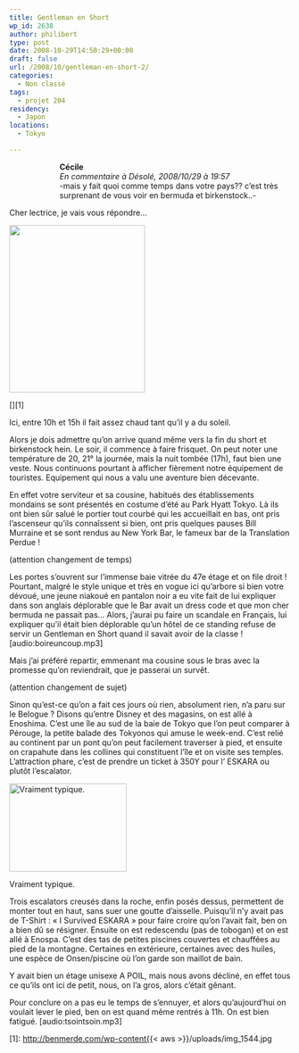 ```yaml
---
title: Gentleman en Short
wp_id: 2638
author: philibert
type: post
date: 2008-10-29T14:50:29+00:00
draft: false
url: /2008/10/gentleman-en-short-2/
categories:
  - Non classé
tags:
  - projet 204
residency:
  - Japon
locations:
  - Tokyo

---
```

<p style="padding-left: 90px;">
  <strong>Cécile</strong><br /> <em>En commentaire à Désolé, 2008/10/29 à 19:57<br /> <span style="font-style: normal;">-mais y fait quoi comme temps dans votre pays?? c’est très surprenant de vous voir en bermuda et birkenstock..-</span></em>
</p>

Cher lectrice, je vais vous répondre&#8230;

<p style="text-align: left;">
  <strong><a href="http://benmerde.com/wp-content{{< aws >}}/uploads/img_1544.jpg"><img class="alignright size-medium wp-image-481" title="img_1544" src="http://benmerde.com/wp-content{{< aws >}}/uploads/img_1544-243x300.jpg" alt="" width="243" height="300" /></a></strong>
</p>

[][1]

Ici, entre 10h et 15h il fait assez chaud tant qu&rsquo;il y a du soleil.
  
Alors je dois admettre qu&rsquo;on arrive quand même vers la fin du short et birkenstock hein. Le soir, il commence à faire frisquet. On peut noter une température de 20, 21° la journée, mais la nuit tombée (17h), faut bien une veste. Nous continuons pourtant à afficher fièrement notre équipement de touristes. Equipement qui nous a valu une aventure bien décevante.

En effet votre serviteur et sa cousine, habitués des établissements mondains se sont présentés en costume d&rsquo;été au Park Hyatt Tokyo. Là ils ont bien sûr salué le portier tout courbé qui les accueillait en bas, ont pris l&rsquo;ascenseur qu&rsquo;ils connaîssent si bien, ont pris quelques pauses Bill Murraine et se sont rendus au New York Bar, le fameux bar de la Translation Perdue !

(attention changement de temps) 

Les portes s&rsquo;ouvrent sur l&rsquo;immense baie vitrée du 47e étage et on file droit ! Pourtant, malgré le style unique et très en vogue ici qu&rsquo;arbore si bien votre dévoué, une jeune niakoué en pantalon noir a eu vite fait de lui expliquer dans son anglais déplorable que le Bar avait un dress code et que mon cher bermuda ne passait pas&#8230; Alors, j&rsquo;aurai pu faire un scandale en Français, lui expliquer qu&rsquo;il était bien déplorable qu&rsquo;un hôtel de ce standing refuse de servir un Gentleman en Short quand il savait avoir de la classe ![audio:boireuncoup.mp3]

Mais j&rsquo;ai préféré repartir, emmenant ma cousine sous le bras avec la promesse qu&rsquo;on reviendrait, que je passerai un survêt.

(attention changement de sujet)

Sinon qu&rsquo;est-ce qu&rsquo;on a fait ces jours où rien, absolument rien, n&rsquo;a paru sur le Belogue ? Disons qu&rsquo;entre Disney et des magasins, on est allé à Enoshima. C&rsquo;est une île au sud de la baie de Tokyo que l&rsquo;on peut comparer à Pérouge, la petite balade des Tokyonos qui amuse le week-end. C&rsquo;est relié au continent par un pont qu&rsquo;on peut facilement traverser à pied, et ensuite on crapahute dans les collines qui constituent l&rsquo;île et on visite ses temples. L&rsquo;attraction phare, c&rsquo;est de prendre un ticket à 350Y pour l&rsquo; ESKARA ou plutôt l&rsquo;escalator.

<div id="attachment_482" class="wp-caption alignleft" style="max-width: 210px">
  <a href="http://benmerde.com/wp-content{{< aws >}}/uploads/img_4167.jpg"><img class="size-medium wp-image-482 " title="img_4167" src="http://benmerde.com/wp-content{{< aws >}}/uploads/img_4167-300x225.jpg" alt="Vraiment typique." width="210" height="158" /></a>
  
  <p class="wp-caption-text">
    Vraiment typique.
  </p>
</div>

Trois escalators creusés dans la roche, enfin posés dessus, permettent de monter tout en haut, sans suer une goutte d&rsquo;aisselle. Puisqu&rsquo;il n&rsquo;y avait pas de T-Shirt : « I Survived ESKARA » pour faire croire qu&rsquo;on l&rsquo;avait fait, ben on a bien dû se résigner. Ensuite on est redescendu (pas de tobogan) et on est allé à Enospa. C&rsquo;est des tas de petites piscines couvertes et chauffées au pied de la montagne. Certaines en extérieure, certaines avec des huiles, une espèce de Onsen/piscine où l&rsquo;on garde son maillot de bain. 

Y avait bien un étage unisexe A POIL, mais nous avons décliné, en effet tous ce qu&rsquo;ils ont ici de petit, nous, on l&rsquo;a gros, alors c&rsquo;était gênant.

Pour conclure on a pas eu le temps de s&rsquo;ennuyer, et alors qu&rsquo;aujourd&rsquo;hui on voulait lever le pied, ben on est quand même rentrés à 11h. On est bien fatigué. [audio:tsointsoin.mp3]

 [1]: http://benmerde.com/wp-content{{< aws >}}/uploads/img_1544.jpg